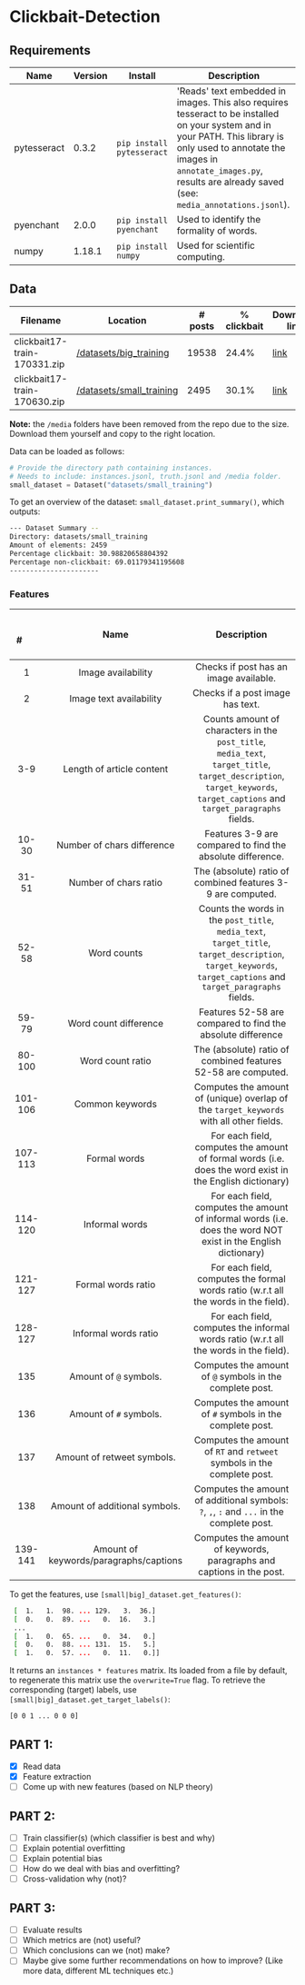 # Clickbait-Detection

## Requirements
| Name        | Version | Install                   | Description                      |
|-------------|---------|---------------------------|----------------------------------|
| pytesseract | 0.3.2   | `pip install pytesseract` | 'Reads' text embedded in images. This also requires tesseract to be installed on your system and in your PATH. This library is only used to annotate the images in `annotate_images.py`, results are already saved (see: `media_annotations.jsonl`).|
| pyenchant | 2.0.0  | `pip install pyenchant`| Used to identify the formality of words. |
| numpy | 1.18.1 | `pip install numpy` | Used for scientific computing.|
## Data

| Filename | Location | # posts |  % clickbait | Download link |
|----------|----------|---------------|----|----|
|  clickbait17-train-170331.zip        |  [/datasets/big_training](/datasets/big_training)        |      19538         | 24.4% | [link](http://www.uni-weimar.de/medien/webis/corpora/corpus-webis-clickbait-17/clickbait17-train-170331.zip)|
|   clickbait17-train-170630.zip       |   [/datasets/small_training](/datasets/small_training)       |       2495        | 30.1% | [link](http://www.uni-weimar.de/medien/webis/corpora/corpus-webis-clickbait-17/clickbait17-train-170630.zip)|


**Note:** the `/media` folders have been removed from the repo due to the size. Download them yourself and copy to the right location.

Data can be loaded as follows:
```python
# Provide the directory path containing instances.
# Needs to include: instances.jsonl, truth.jsonl and /media folder.
small_dataset = Dataset("datasets/small_training")
```
To get an overview of the dataset: `small_dataset.print_summary()`, which outputs:
```bash
--- Dataset Summary --
Directory: datasets/small_training
Amount of elements: 2459
Percentage clickbait: 30.98820658804392
Percentage non-clickbait: 69.01179341195608
----------------------
```

### Features
| &nbsp; &nbsp; &nbsp; &nbsp; &nbsp; &nbsp; &nbsp; &nbsp; &nbsp;  &nbsp; # &nbsp; &nbsp; &nbsp; &nbsp; &nbsp; &nbsp; &nbsp; &nbsp;    | Name          | Description                            |
|:-------:|:---------------:|:---------------------------------:|
| 1 | Image availability | Checks if post has an image available. |
| 2 | Image text availability | Checks if a post image has text.   |
| 3-9 | Length of article content | Counts amount of characters in the `post_title`, `media_text`, `target_title`, `target_description`, `target_keywords`, `target_captions` and `target_paragraphs` fields.| 
| 10-30 | Number of chars difference | Features 3-9 are compared to find the absolute difference. |
| 31-51 | Number of chars ratio | The (absolute) ratio of combined features 3-9 are computed. |
| 52-58 | Word counts | Counts the words in the `post_title`, `media_text`, `target_title`, `target_description`, `target_keywords`, `target_captions` and `target_paragraphs` fields. |
| 59-79 | Word count difference | Features 52-58 are compared to find the absolute difference 
| 80-100 | Word count ratio | The (absolute) ratio of combined features 52-58 are computed. |
| 101-106 | Common keywords | Computes the amount of (unique) overlap of the `target_keywords` with all other fields. |
| 107-113 | Formal words | For each field, computes the amount of formal words (i.e. does the word exist in the English dictionary) |
| 114-120| Informal words | For each field, computes the amount of informal words (i.e. does the word NOT exist in the English dictionary) |
| 121-127| Formal words ratio | For each field, computes the formal words ratio (w.r.t all the words in the field). |
| 128-127| Informal words ratio | For each field, computes the informal words ratio (w.r.t all the words in the field). |
| 135 | Amount of `@` symbols. | Computes the amount of `@` symbols in the complete post. |
| 136 | Amount of `#` symbols. | Computes the amount of `#` symbols in the complete post. | 
| 137 | Amount of retweet symbols. | Computes the amount of `RT` and `retweet` symbols in the complete post. | 
| 138 | Amount of additional symbols. | Computes the amount of additional symbols: `?`, `,`, `:` and `...` in the complete post. |
| 139-141 | Amount of keywords/paragraphs/captions | Computes the amount of keywords, paragraphs and captions in the post. |

To get the features, use `[small|big]_dataset.get_features()`:
```bash
 [  1.   1.  98. ... 129.   3.  36.]
 [  0.   0.  89. ...   0.  16.   3.]
 ...
 [  1.   0.  65. ...   0.  34.   0.]
 [  0.   0.  88. ... 131.  15.   5.]
 [  1.   0.  57. ...   0.  11.   0.]]
```
It returns an `instances * features` matrix. Its loaded from a file by default, to regenerate this matrix use the `overwrite=True` flag.
To retrieve the corresponding (target) labels, use `[small|big]_dataset.get_target_labels()`:
```bash
[0 0 1 ... 0 0 0]
```

## PART 1:
- [x] Read data
- [x] Feature extraction
- [ ] Come up with new features (based on NLP theory)

## PART 2:
- [ ] Train classifier(s) (which classifier is best and why)
- [ ] Explain potential overfitting
- [ ] Explain potential bias
- [ ] How do we deal with bias and overfitting?
- [ ] Cross-validation why (not)?
## PART 3:
- [ ] Evaluate results
- [ ] Which metrics are (not) useful?
- [ ] Which conclusions can we (not) make?
- [ ] Maybe give some further recommendations on how to improve? (Like more data, different ML techniques etc.)
